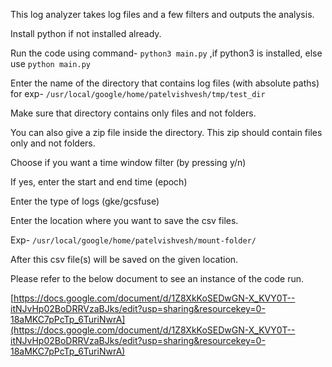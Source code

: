 This log analyzer takes log files and a few filters and outputs the analysis.

Install python if not installed already.

Run the code using command- 
`python3 main.py` ,if python3 is installed,
else use `python main.py`

Enter the name of the directory that contains log files (with absolute paths)
for exp- `/usr/local/google/home/patelvishvesh/tmp/test_dir`

Make sure that directory contains only files and not folders.

You can also give a zip file inside the directory. This zip should contain files only and not folders.


Choose if you want a time window filter (by pressing y/n)

If yes, enter the start and end time (epoch)

Enter the type of logs (gke/gcsfuse)


Enter the location where you want to save the csv files.

Exp- `/usr/local/google/home/patelvishvesh/mount-folder/`

After this csv file(s) will be saved on the given location.


Please refer to the below document to see an instance of the code run.

[https://docs.google.com/document/d/1Z8XkKoSEDwGN-X_KVY0T--itNJvHp02BoDRRVzaBJks/edit?usp=sharing&resourcekey=0-18aMKC7pPcTp_6TuriNwrA](https://docs.google.com/document/d/1Z8XkKoSEDwGN-X_KVY0T--itNJvHp02BoDRRVzaBJks/edit?usp=sharing&resourcekey=0-18aMKC7pPcTp_6TuriNwrA)

